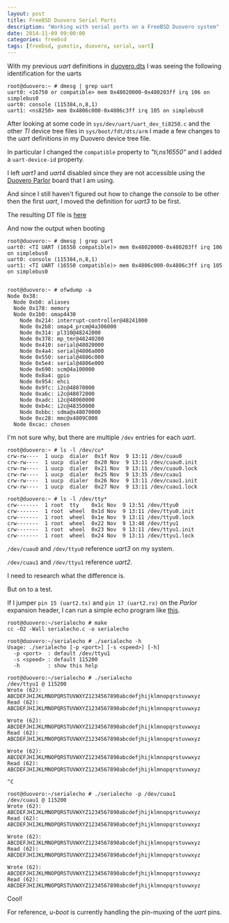 ```yaml
---
layout: post
title: FreeBSD Duovero Serial Ports
description: "Working with serial ports on a FreeBSD Duovero system"
date: 2014-11-09 09:00:00
categories: freebsd
tags: [freebsd, gumstix, duovero, serial, uart]
---
```


With my previous *uart* definitions in [duovero.dts][duovero-dts] I was seeing
the following identification for the uarts

    root@duovero:~ # dmesg | grep uart
    uart0: <16750 or compatible> mem 0x48020000-0x480203ff irq 106 on simplebus0
    uart0: console (115384,n,8,1)
    uart1: <ns8250> mem 0x4806c000-0x4806c3ff irq 105 on simplebus0


After looking at some code in `sys/dev/uart/uart_dev_ti8250.c` and the other *TI* device tree files in `sys/boot/fdt/dts/arm` I made a few changes to the *uart* definitions in my Duovero device tree file.

In particular I changed the `compatible` property to *"ti,ns16550"* and I added a `uart-device-id` property.

I left *uart1* and *uart4* disabled since they are not accessible using the [Duovero Parlor][duovero-parlor] board that I am using.

And since I still haven't figured out how to change the *console* to be other then the first *uart*, I moved the definition for *uart3* to be first.

The resulting DT file is [here][duovero-dts]

And now the output when booting

    root@duovero:~ # dmesg | grep uart
    uart0: <TI UART (16550 compatible)> mem 0x48020000-0x480203ff irq 106 on simplebus0
    uart0: console (115384,n,8,1)
    uart1: <TI UART (16550 compatible)> mem 0x4806c000-0x4806c3ff irq 105 on simplebus0


    root@duovero:~ # ofwdump -a
    Node 0x38:
      Node 0xb0: aliases
      Node 0x178: memory
      Node 0x1b0: omap4430
        Node 0x214: interrupt-controller@48241000
        Node 0x2b8: omap4_prcm@4a306000
        Node 0x314: pl310@48242000
        Node 0x378: mp_tmr@48240200
        Node 0x410: serial@48020000
        Node 0x4a4: serial@4806a000
        Node 0x550: serial@4806c000
        Node 0x5e4: serial@4806e000
        Node 0x690: scm@4a100000
        Node 0x8a4: gpio
        Node 0x954: ehci
        Node 0x9fc: i2c@48070000
        Node 0xa6c: i2c@48072000
        Node 0xadc: i2c@48060000
        Node 0xb4c: i2c@48350000
        Node 0xbbc: sdma@x48070000
        Node 0xc28: mmc@x4809C000
      Node 0xcac: chosen


I'm not sure why, but there are multiple `/dev` entries for each *uart*.

    root@duovero:~ # ls -l /dev/cu*
    crw-rw----  1 uucp  dialer  0x1f Nov  9 13:11 /dev/cuau0
    crw-rw----  1 uucp  dialer  0x20 Nov  9 13:11 /dev/cuau0.init
    crw-rw----  1 uucp  dialer  0x21 Nov  9 13:11 /dev/cuau0.lock
    crw-rw----  1 uucp  dialer  0x25 Nov  9 13:35 /dev/cuau1
    crw-rw----  1 uucp  dialer  0x26 Nov  9 13:11 /dev/cuau1.init
    crw-rw----  1 uucp  dialer  0x27 Nov  9 13:11 /dev/cuau1.lock

    root@duovero:~ # ls -l /dev/tty*
    crw-------  1 root  tty    0x1c Nov  9 13:51 /dev/ttyu0
    crw-------  1 root  wheel  0x1d Nov  9 13:11 /dev/ttyu0.init
    crw-------  1 root  wheel  0x1e Nov  9 13:11 /dev/ttyu0.lock
    crw-------  1 root  wheel  0x22 Nov  9 13:48 /dev/ttyu1
    crw-------  1 root  wheel  0x23 Nov  9 13:11 /dev/ttyu1.init
    crw-------  1 root  wheel  0x24 Nov  9 13:11 /dev/ttyu1.lock


`/dev/cuau0` and `/dev/ttyu0` reference *uart3* on my system.

`/dev/cuau1` and `/dev/ttyu1` reference *uart2*.

I need to research what the difference is.

But on to a test.

If I jumper `pin 15 (uart2.tx)` and `pin 17 (uart2.rx)` on the *Parlor* expansion header, I can run a simple echo program like [this][serialecho].

    root@duovero:~/serialecho # make
    cc -O2 -Wall serialecho.c -o serialecho

    root@duovero:~/serialecho # ./serialecho -h
    Usage: ./serialecho [-p <port>] [-s <speed>] [-h]
      -p <port>  : default /dev/ttyu1
      -s <speed> : default 115200
      -h         : show this help

    root@duovero:~/serialecho # ./serialecho
    /dev/ttyu1 @ 115200
    Wrote (62): ABCDEFJHIJKLMNOPQRSTUVWXYZ1234567890abcdefjhijklmnopqrstuvwxyz
    Read (62): ABCDEFJHIJKLMNOPQRSTUVWXYZ1234567890abcdefjhijklmnopqrstuvwxyz
    
    Wrote (62): ABCDEFJHIJKLMNOPQRSTUVWXYZ1234567890abcdefjhijklmnopqrstuvwxyz
    Read (62): ABCDEFJHIJKLMNOPQRSTUVWXYZ1234567890abcdefjhijklmnopqrstuvwxyz
    
    Wrote (62): ABCDEFJHIJKLMNOPQRSTUVWXYZ1234567890abcdefjhijklmnopqrstuvwxyz
    Read (62): ABCDEFJHIJKLMNOPQRSTUVWXYZ1234567890abcdefjhijklmnopqrstuvwxyz

    ^C

    root@duovero:~/serialecho # ./serialecho -p /dev/cuau1
    /dev/cuau1 @ 115200
    Wrote (62): ABCDEFJHIJKLMNOPQRSTUVWXYZ1234567890abcdefjhijklmnopqrstuvwxyz
    Read (62): ABCDEFJHIJKLMNOPQRSTUVWXYZ1234567890abcdefjhijklmnopqrstuvwxyz

    Wrote (62): ABCDEFJHIJKLMNOPQRSTUVWXYZ1234567890abcdefjhijklmnopqrstuvwxyz
    Read (62): ABCDEFJHIJKLMNOPQRSTUVWXYZ1234567890abcdefjhijklmnopqrstuvwxyz
    
    Wrote (62): ABCDEFJHIJKLMNOPQRSTUVWXYZ1234567890abcdefjhijklmnopqrstuvwxyz
    Read (62): ABCDEFJHIJKLMNOPQRSTUVWXYZ1234567890abcdefjhijklmnopqrstuvwxyz


Cool!

For reference, *u-boot* is currently handling the pin-muxing of the *uart* pins.


[duovero-dts]: https://github.com/scottellis/duovero-freebsd/blob/master/sys/boot/fdt/dts/arm/duovero.dts
[duovero-parlor]: https://store.gumstix.com/index.php/products/287/
[serialecho]: https://github.com/scottellis/serialecho